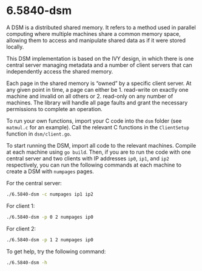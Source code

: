 # 6.5840-dsm
A DSM is a distributed shared memory. It refers to a method used in parallel computing where multiple machines share a common memory space, allowing them to access and manipulate shared data as if it were stored locally. 

This DSM implementation is based on the IVY design, in which there is one central server managing metadata and a number of client servers that can independently access the shared memory. 

Each page in the shared memory is “owned” by a specific client server. At any given point in time, a page can either be 1. read-write on exactly one machine and invalid on all others or 2. read-only on any number of machines. The library will handle all page faults and grant the necessary permissions to complete an operation. 

To run your own functions, import your C code into the `dsm` folder (see `matmul.c` for an example). Call the relevant C functions in the `ClientSetup` function in `dsm/client.go`.

To start running the DSM, import all code to the relevant machines. Compile at each machine using `go build`. Then, if you are to run the code with one central server and two clients with IP addresses `ip0`, `ip1`, and `ip2` respectively, you can run the following commands at each machine to create a DSM with `numpages` pages.

For the central server:
```bash
./6.5840-dsm -c numpages ip1 ip2
```

For client 1:
```bash
./6.5840-dsm -p 0 2 numpages ip0
```

For client 2: 
```bash
./6.5840-dsm -p 1 2 numpages ip0
```

To get help, try the following command:
```bash
./6.5840-dsm -h
```